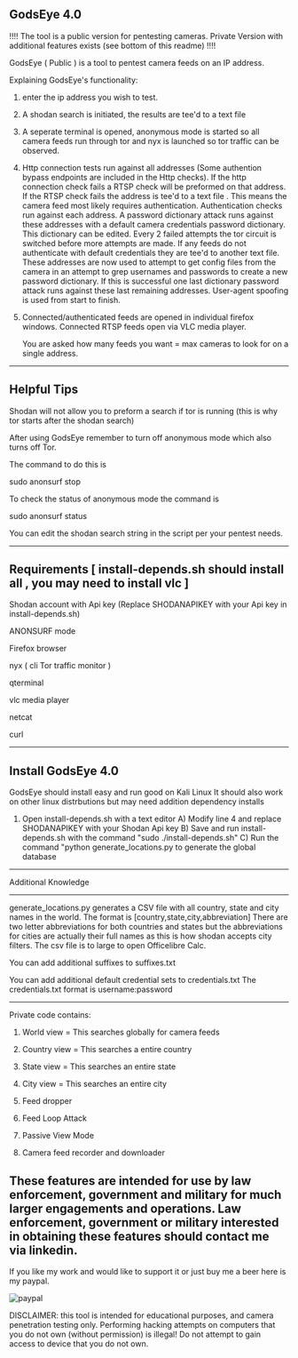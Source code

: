 GodsEye 4.0
------------------
!!!! The tool is a public version for pentesting cameras. Private Version with additional features exists (see bottom of this readme)  !!!!
                             
                        

GodsEye ( Public ) is a tool to pentest camera feeds on an IP address.

Explaining GodsEye's functionality:

1) enter the ip address you wish to test.

4) A shodan search is initiated, the results are tee'd to a text file

5) A seperate terminal is opened, anonymous mode is started so all camera feeds run through tor
and nyx is launched so tor traffic can be observed.

6) Http connection tests run against all addresses 
(Some authention bypass endpoints are included in the Http checks). 
If the http connection check fails a RTSP check will be preformed on that address. If the RTSP check 
fails the address is tee'd to a text file . This means the camera feed most likely requires authentication. 
Authentication checks run against each address. A password dictionary attack runs against these addresses with a default camera credentials 
password dictionary. This dictionary can be edited. Every 2 failed attempts the tor circuit is switched before more attempts are made. If any
feeds do not authenticate with default credentials they are tee'd to another text file. These addresses are now used to attempt to get config files 
from the camera in an attempt to grep usernames and passwords to create a new password dictionary. If this is successful one last dictionary password
attack runs against these last remaining addresses. User-agent spoofing is used from start to finish.

7) Connected/authenticated feeds are opened in individual firefox windows. Connected RTSP feeds open via VLC media player.

   You are asked how many feeds you want = max cameras to look for on a single address.



-----------------------------------
Helpful Tips
-------------------------------------
Shodan will not allow you to preform a search if tor is running (this is why tor starts after the shodan search)

After using GodsEye remember to turn off anonymous mode which also turns off Tor. 

The command to do this is

sudo anonsurf stop

To check the status of anonymous mode the command is

sudo anonsurf status

You can edit the shodan search string in the script per your pentest needs.

---------------------------------------------------
Requirements [ install-depends.sh should install all , you may need to install vlc ]
----------------------------------------------------

Shodan account with Api key (Replace SHODANAPIKEY with your Api key in install-depends.sh) 

ANONSURF mode

Firefox browser 

nyx ( cli Tor traffic monitor )

qterminal

vlc media player

netcat

curl

---------------------------------------------------
Install GodsEye 4.0
---------------------------------------------------

GodsEye should install easy and run good on Kali Linux
It should also work on other linux distrbutions but may need addition dependency installs

1) Open install-depends.sh with a text editor
  A) Modify line 4 and replace SHODANAPIKEY with your Shodan Api key
  B) Save and run install-depends.sh with the command "sudo ./install-depends.sh"
  C) Run the command "python generate_locations.py to generate the global database

--------------------------------------------------------
Additional Knowledge
_______________________________________________________

generate_locations.py generates a CSV file with all country, state and city names in the world.
The format is [country,state,city,abbreviation]
There are two letter abbreviations for both countries and states but the abbreviations for 
cities are actually their full names as this is how shodan accepts city filters. The csv file is
to large to open Officelibre Calc. 

You can add additional suffixes to suffixes.txt

You can add additional default credential sets to credentials.txt 
The credentials.txt format is username:password

----------------------------------------------------------------
Private code contains:


1) World view = This searches globally for camera feeds
  
2) Country view = This searches a entire country
  
3) State view = This searches an entire state
  
4) City view = This searches an entire city
    
5) Feed dropper

6) Feed Loop Attack

7) Passive View Mode

8) Camera feed recorder and downloader

These features are intended for use by law enforcement, government and military for much larger engagements and operations. 
Law enforcement, government or military interested in obtaining these features should contact me via linkedin.
------------------------------------------------------------------------


If you like my work and would like to support it or just buy me a beer here is my paypal.

![paypal](https://github.com/user-attachments/assets/c9206ff2-76bd-4c1e-9998-3f8f4ad690e4)





DISCLAIMER: this tool is intended for educational purposes, and camera penetration testing only. 
Performing hacking attempts on computers that you do not own (without permission) is illegal!
Do not attempt to gain access to device that you do not own.








